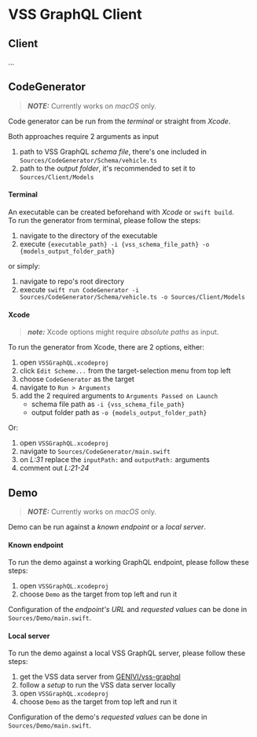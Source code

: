 # VSS GraphQL Client


## Client

...


## CodeGenerator

> **_NOTE:_**  Currently works on _macOS_ only.

Code generator can be run from the _terminal_ or straight from _Xcode_.  

Both approaches require 2 arguments as input  
1. path to VSS GraphQL _schema file_, there's one included in `Sources/CodeGenerator/Schema/vehicle.ts`  
2. path to the _output folder_, it's recommended to set it to `Sources/Client/Models`

#### Terminal

An executable can be created beforehand with _Xcode_ or `swift build`.  
To run the generator from terminal, please follow the steps:

1. navigate to the directory of the executable
2. execute `{executable_path} -i {vss_schema_file_path} -o {models_output_folder_path}`

or simply:  

1. navigate to repo's root directory
2. execute `swift run CodeGenerator -i Sources/CodeGenerator/Schema/vehicle.ts -o Sources/Client/Models`


#### Xcode

> **_note:_**  Xcode options might require _absolute paths_ as input.

To run the generator from Xcode, there are 2 options, either:

1. open `VSSGraphQL.xcodeproj`
2. click `Edit Scheme...` from the target-selection menu from top left
3. choose `CodeGenerator` as the target
4. navigate to `Run > Arguments`
5. add the 2 required arguments to `Arguments Passed on Launch`
    - schema file path as `-i {vss_schema_file_path}`
    - output folder path as `-o {models_output_folder_path}`

Or:  

1. open `VSSGraphQL.xcodeproj`
2. navigate to `Sources/CodeGenerator/main.swift`
3. on _L:31_ replace the `inputPath:` and `outputPath:` arguments
4. comment out _L:21-24_


## Demo

> **_NOTE:_**  Currently works on _macOS_ only.

Demo can be run against a _known endpoint_ or a _local server_.


#### Known endpoint

To run the demo against a working GraphQL endpoint, please follow these steps:

1. open `VSSGraphQL.xcodeproj`
2. choose `Demo` as the target from top left and run it

Configuration of the _endpoint's URL_ and _requested values_ can be done in `Sources/Demo/main.swift`.  


#### Local server

To run the demo against a local VSS GraphQL server, please follow these steps:  

1. get the VSS data server from [GENIVI/vss-graphql](https://github.com/GENIVI/vss-graphql)
2. follow a _setup_ to run the VSS data server locally
3. open `VSSGraphQL.xcodeproj` 
4. choose `Demo` as the target from top left and run it

Configuration of the demo's _requested values_ can be done in `Sources/Demo/main.swift`.
